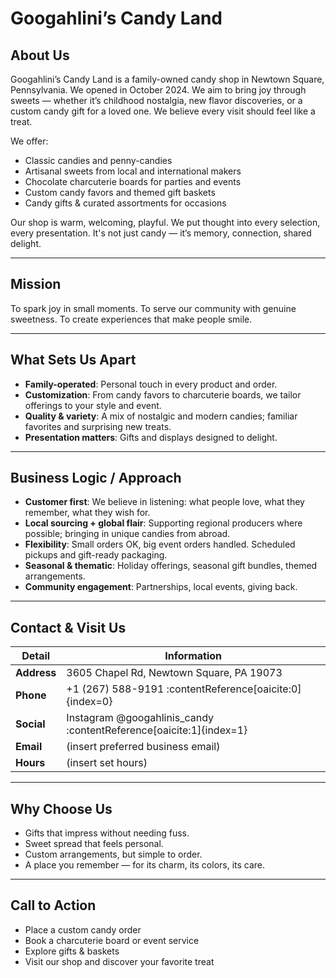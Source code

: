 # Googahlini’s Candy Land

## About Us

Googahlini’s Candy Land is a family-owned candy shop in Newtown Square, Pennsylvania. We opened in October 2024. We aim to bring joy through sweets — whether it’s childhood nostalgia, new flavor discoveries, or a custom candy gift for a loved one. We believe every visit should feel like a treat.

We offer:

- Classic candies and penny-candies
- Artisanal sweets from local and international makers
- Chocolate charcuterie boards for parties and events
- Custom candy favors and themed gift baskets
- Candy gifts & curated assortments for occasions

Our shop is warm, welcoming, playful. We put thought into every selection, every presentation. It's not just candy — it’s memory, connection, shared delight.

---

## Mission

To spark joy in small moments. To serve our community with genuine sweetness. To create experiences that make people smile.

---

## What Sets Us Apart

- **Family-operated**: Personal touch in every product and order.
- **Customization**: From candy favors to charcuterie boards, we tailor offerings to your style and event.
- **Quality & variety**: A mix of nostalgic and modern candies; familiar favorites and surprising new treats.
- **Presentation matters**: Gifts and displays designed to delight.

---

## Business Logic / Approach

- **Customer first**: We believe in listening: what people love, what they remember, what they wish for.
- **Local sourcing + global flair**: Supporting regional producers where possible; bringing in unique candies from abroad.
- **Flexibility**: Small orders OK, big event orders handled. Scheduled pickups and gift-ready packaging.
- **Seasonal & thematic**: Holiday offerings, seasonal gift bundles, themed arrangements.
- **Community engagement**: Partnerships, local events, giving back.

---

## Contact & Visit Us

| Detail      | Information                                                        |
| ----------- | ------------------------------------------------------------------ |
| **Address** | 3605 Chapel Rd, Newtown Square, PA 19073                           |
| **Phone**   | +1 (267) 588-9191 :contentReference[oaicite:0]{index=0}            |
| **Social**  | Instagram @googahlinis_candy :contentReference[oaicite:1]{index=1} |
| **Email**   | (insert preferred business email)                                  |
| **Hours**   | (insert set hours)                                                 |

---

## Why Choose Us

- Gifts that impress without needing fuss.
- Sweet spread that feels personal.
- Custom arrangements, but simple to order.
- A place you remember — for its charm, its colors, its care.

---

## Call to Action

- Place a custom candy order
- Book a charcuterie board or event service
- Explore gifts & baskets
- Visit our shop and discover your favorite treat
